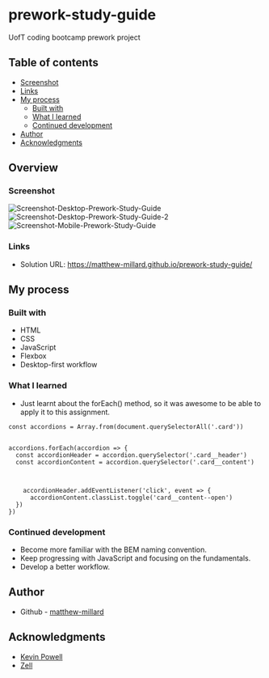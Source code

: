 # prework-study-guide
UofT coding bootcamp prework project


## Table of contents

  - [Screenshot](#screenshot)
  - [Links](#links)
- [My process](#my-process)
  - [Built with](#built-with)
  - [What I learned](#what-i-learned)
  - [Continued development](#continued-development)
- [Author](#author)
- [Acknowledgments](#acknowledgments)

## Overview

### Screenshot

![Screenshot-Desktop-Prework-Study-Guide](https://user-images.githubusercontent.com/123032297/221490397-5589e9b3-788a-49f6-85c9-a7f628040747.png)
![Screenshot-Desktop-Prework-Study-Guide-2](https://user-images.githubusercontent.com/123032297/221490569-0eda6032-1013-4964-9024-f4c87441f0c4.png)
![Screenshot-Mobile-Prework-Study-Guide](https://user-images.githubusercontent.com/123032297/221490585-aeb1dc45-34ab-4a9d-b9ab-2be940014d5a.png)




### Links

- Solution URL: https://matthew-millard.github.io/prework-study-guide/

## My process

### Built with

- HTML
- CSS
- JavaScript
- Flexbox
- Desktop-first workflow

### What I learned

- Just learnt about the forEach() method, so it was awesome to be able to apply it to this assignment.
```
const accordions = Array.from(document.querySelectorAll('.card'))


accordions.forEach(accordion => {
  const accordionHeader = accordion.querySelector('.card__header')
  const accordionContent = accordion.querySelector('.card__content')



    accordionHeader.addEventListener('click', event => {
      accordionContent.classList.toggle('card__content--open')
  })
})

```

### Continued development

- Become more familiar with the BEM naming convention.
- Keep progressing with JavaScript and focusing on the fundamentals.
- Develop a better workflow.

## Author

- Github - [matthew-millard](https://github.com/matthew-millard)

## Acknowledgments

- [Kevin Powell](https://www.kevinpowell.co/)
- [Zell](https://learnjavascript.today/)
